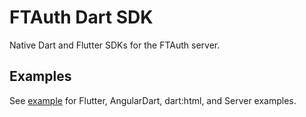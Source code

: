 # FTAuth Dart SDK
Native Dart and Flutter SDKs for the FTAuth server.

## Examples
See [example](example/) for Flutter, AngularDart, dart:html, and Server examples.